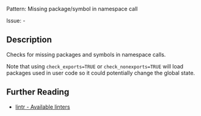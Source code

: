 Pattern: Missing package/symbol in namespace call

Issue: -

## Description

Checks for missing packages and symbols in namespace calls.

Note that using `check_exports=TRUE` or `check_nonexports=TRUE` will load packages used in user code so it could potentially change the global state.

## Further Reading

* [lintr - Available linters](https://github.com/jimhester/lintr#available-linters)